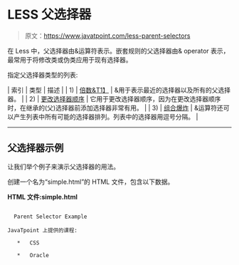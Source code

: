 # LESS 父选择器

> 原文：<https://www.javatpoint.com/less-parent-selectors>

在 Less 中，父选择器由&运算符表示。嵌套规则的父选择器由& operator 表示，最常用于将修改类或伪类应用于现有选择器。

指定父选择器类型的列表:

| 索引 | 类型 | 描述 |
| 1) | [倍数&T1】](less-multiple-and-parent-selector) | &用于表示最近的选择器以及所有的父选择器。 |
| 2) | [更改选择器顺序](less-changing-selector-order-parent-selector) | 它用于更改选择器顺序，因为在更改选择器顺序时，在继承的(父)选择器前添加选择器非常有用。 |
| 3) | [组合爆炸](less-combinatorial-explosion-parent-selectors) | &运算符还可以产生列表中所有可能的选择器排列。列表中的选择器用逗号分隔。 |

* * *

## 父选择器示例

让我们举个例子来演示父选择器的用法。

创建一个名为“simple.html”的 HTML 文件，包含以下数据。

**HTML 文件:simple.html**

```

  Parent Selector Example

JavaTpoint 上提供的课程:

   *   CSS

   *   Oracle

```